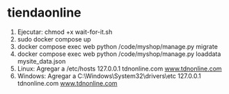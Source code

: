 # tiendaonline

1. Ejecutar: chmod +x wait-for-it.sh
2. sudo docker compose up
3. docker compose exec web python /code/myshop/manage.py migrate
4. docker compose exec web python /code/myshop/manage.py loaddata mysite_data.json
5. Linux: Agregar a /etc/hosts 127.0.0.1 tdnonline.com www.tdnonline.com
6. Windows: Agregar a C:\Windows\System32\drivers\etc 127.0.0.1 tdnonline.com www.tdnonline.com
